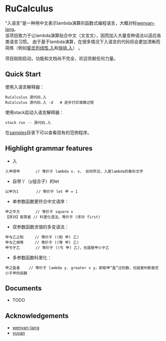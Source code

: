 # RuCalculus

"入语言"是一种用中文表示lambda演算的函数式编程语言，大概对标[wenyan-lang](https://github.com/wenyan-lang/wenyan)。  
该项目致力于让lambda演算贴合中文（文言文），因而加入大量变种语法以适应各类语言习惯。 由于基于lambda演算，在很多情况下入语言的代码将会更加清晰而简练（例如[斐氏列线性.入](./samples/斐氏列线性.入)和[快排.入](./samples/快排.入)） 。


项目刚刚启动，功能和文档尚不完全，欢迎贡献任何力量。

## Quick Start

使用入语言解释器：
```
RuCalculus 源代码.入
RuCalculus 源代码.入 -d   # 逐步打印演算过程
```

使用stack启动入语言解释器：
```
stack run -- 源代码.入
```

在[samples](./samples/)目录下可以查看现有的范例程序。

## Highlight grammar features

- 入
```
入甲得甲       // 等价于 lambda x. x， 如你所见，入是lambda的象形文字
```
- 自带丫（y组合子）的let
```
以甲为1        // 等价于 let 甲 = 1
```
- 单参数函数更符合中文语序：
```
甲之平方       // 等价于 square x
【序对】取首者 // 科里化语法，等价于 (序对 first)
```
- 双参数函数求值的多变语法：
```
甲与乙之和     // 等价于 ((和 甲) 乙)
甲与乙相等     // 等价于 ((等 甲) 乙)
甲亏于乙       // 等价于 ((亏 甲) 乙)，也就是甲小于乙
```
- 多参数函数科里化：
```
甲之盈者    // 等价于 lambda y. greater x y，即取甲“盈”过的数，也就是判断是否小于甲的函数
```

## Documents

- TODO

## Acknowledgements

- [wenyan-lang](https://github.com/wenyan-lang/wenyan)
- [yuyan](https://github.com/yuyan-lang/yuyan/)
